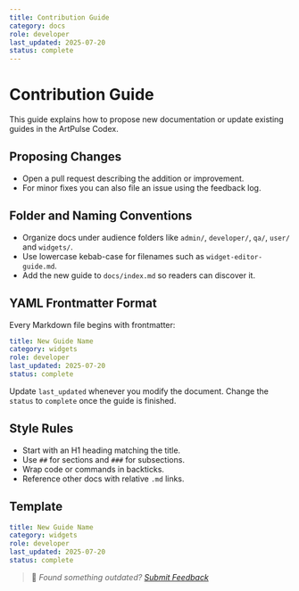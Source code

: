 ```yaml
---
title: Contribution Guide
category: docs
role: developer
last_updated: 2025-07-20
status: complete
---
```


# Contribution Guide

This guide explains how to propose new documentation or update existing guides in the ArtPulse Codex.

## Proposing Changes
- Open a pull request describing the addition or improvement.
- For minor fixes you can also file an issue using the feedback log.

## Folder and Naming Conventions
- Organize docs under audience folders like `admin/`, `developer/`, `qa/`, `user/` and `widgets/`.
- Use lowercase kebab-case for filenames such as `widget-editor-guide.md`.
- Add the new guide to `docs/index.md` so readers can discover it.

## YAML Frontmatter Format
Every Markdown file begins with frontmatter:

```yaml
title: New Guide Name
category: widgets
role: developer
last_updated: 2025-07-20
status: complete
```

Update `last_updated` whenever you modify the document. Change the `status` to `complete` once the guide is finished.

## Style Rules
- Start with an H1 heading matching the title.
- Use `##` for sections and `###` for subsections.
- Wrap code or commands in backticks.
- Reference other docs with relative `.md` links.

## Template
```yaml
title: New Guide Name
category: widgets
role: developer
last_updated: 2025-07-20
status: complete
```

> 💬 *Found something outdated? [Submit Feedback](feedback.md)*
